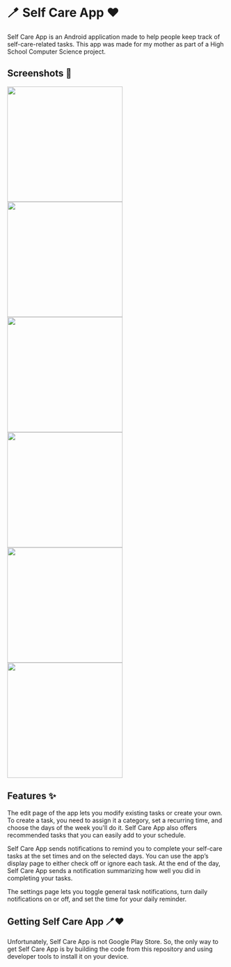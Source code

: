 <h1>🪥 Self Care App ❤️</h1>

<p>Self Care App is an Android application made to help people keep track of self-care-related tasks. This app was made for my mother as part of a High School Computer Science project.</p>

<h2>Screenshots 📸</h2>

<p>
  <img src="https://github.com/user-attachments/assets/30977383-5bac-4b20-8fb7-71008d8878ef" width="265" />
  <img src="https://github.com/user-attachments/assets/0438898e-8079-484c-b7b3-5578f04c72e9" width="265" />
  <img src="https://github.com/user-attachments/assets/6db87ace-b795-422a-864b-9d8669403dc3" width="265" />
  <img src="https://github.com/user-attachments/assets/a3c8ad43-dd0f-4590-8ac9-5d390ab87283" width="265" />
  <img src="https://github.com/user-attachments/assets/f930af87-89fd-4fe1-9a35-f59beec762d2" width="265" />
  <img src="https://github.com/user-attachments/assets/99d02570-6e3e-4c9e-b902-73dfa644c8b7" width="265" />
</p>

<h2>Features ✨</h2>

The edit page of the app lets you modify existing tasks or create your own. To create a task, you need to assign it a category, set a recurring time, and choose the days of the week you'll do it. Self Care App also offers recommended tasks that you can easily add to your schedule. 

Self Care App sends notifications to remind you to complete your self-care tasks at the set times and on the selected days. You can use the app’s display page to either check off or ignore each task. At the end of the day, Self Care App sends a notification summarizing how well you did in completing your tasks. 

The settings page lets you toggle general task notifications, turn daily notifications on or off, and set the time for your daily reminder.

<h2>Getting Self Care App 🪥❤️</h2>

Unfortunately, Self Care App is not Google Play Store. So, the only way to get Self Care App is by building the code from this repository and using developer tools to install it on your device.
